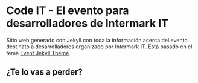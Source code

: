 # Code IT - El evento para desarrolladores de Intermark IT
Sitio web generado con Jekyll con toda la información acerca del evento destinato a desarrolladores organizado por Intermark IT.
Está basado en el tema [Event Jekyll Theme](https://github.com/melvinchng/event-jekyll-theme).

## ¿Te lo vas a perder?
